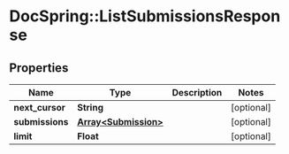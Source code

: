 # DocSpring::ListSubmissionsResponse

## Properties
Name | Type | Description | Notes
------------ | ------------- | ------------- | -------------
**next_cursor** | **String** |  | [optional] 
**submissions** | [**Array&lt;Submission&gt;**](Submission.md) |  | [optional] 
**limit** | **Float** |  | [optional] 


